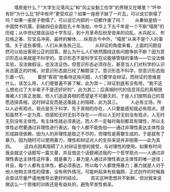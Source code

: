 　　塌房是什么？“大学生沦落风尘”和“风尘女勤工俭学”的界限又在哪里？“坏中有好”为什么比“好中有坏”更受欢迎？如果一座房子缺了一片瓦，可以说它倒塌了吗？如果一座房子倒塌了，可以说它内部的一切都作废了吗？
　　从秦始皇统一中国焚书坑儒，到破四旧全面批孔十年浩劫，中华上下五千年是一个不断“塌房”的历程；从中世纪猎巫运动十字东征，到十月革命后纷至沓来的动乱，水兵起义、布拉格之春、珍宝岛冲突、最终的解体……纵观古今中外，“塌房”从来不是个人的事情。关于这些事情，人们从来各执己见。
　　从辩证的角度来看，上面的问题自然可以给出客观公正的回答。那么为什么人们依然围绕这些问题争执不断？因为意识形态从来就是不科学的。意识形态不是科学实在论能够管辖的事情——它没法做实验，没法做假设，也没法证伪。但意识形态必须存在，甚至当人们对科学的认识尚且匮乏的时候，对意识形态就已经了解颇深了。意识形态不科学，但意识形态指引着一切。
　　要想“客观”地看待这些问题，人们要学会辩证。而辩证的思维是什么，该怎么用，人们便普遍不甚了解，此为其一；辩证到底有没有用，“我不这么想也过了大半辈子不是还好好的”，此为其二；后真相时代的信息背后的真相很难被人们真正发掘，但人们追逐真相的愿望是不可磨灭的，于是人们按照自己的意愿选择真相，这时辩证反而是这条路上的阻碍，此为其三。
　　人必有立场，所以人必有观点，观点是先于科学、先于真相的存在，人只要能感知就必有观点，感知虽然不一定为真，但感知无时无刻不存在——所以人无时无刻没有观点，人无时无刻没有主体性。有主体性就必须表达，而人不一定每时每刻都具有理性，所以主体性必然要通过非理性进行表达，每个人都不能免俗——通过非理性表达主体性会形成路径依赖，因为人的非理性是取之不尽的，而理性是需要生成的，于是就有了暴力。因为随时可以使用暴力，理性和辩证对人的生存来说并非刚需——此为其四。
　　这四点因素阻碍了人对辩证思想的接受，与对理性的使用。如果有时间我会就这个话题写一篇文章，并且借这个话题阐述我的一个哲学观点——人通过非理性表达主体性这件事，就是暴力；暴力是人通过非理性表达主体性的唯一途径；并且，每个人都有主体性，都必须表达，所以每个人都使用暴力；暴力就是人对于他人他物主体性的侵害，没有例外情况。可能听起来有些偏颇，正式创作的时候我会尝试尽量严谨地推导出更好的结论。
　　其实这种思想并不新鲜，但对我来说做这么一个思维的训练还是有益处的，避免早发性痴呆。

<!-- ##{"timestamp":1751944440}## -->